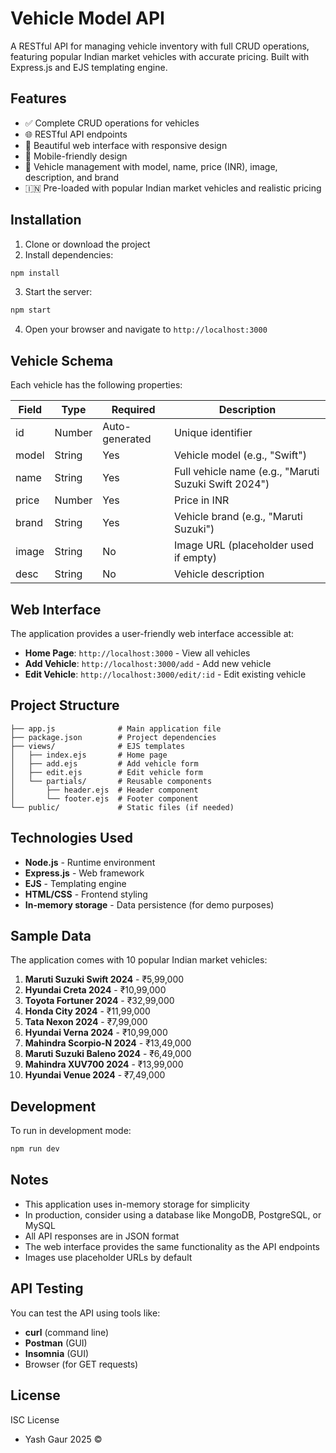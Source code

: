 # Vehicle Model API 

A RESTful API for managing vehicle inventory with full CRUD operations, featuring popular Indian market vehicles with accurate pricing. Built with Express.js and EJS templating engine.

## Features

- ✅ Complete CRUD operations for vehicles
- 🌐 RESTful API endpoints
- 🎨 Beautiful web interface with responsive design
- 📱 Mobile-friendly design
- 🚗 Vehicle management with model, name, price (INR), image, description, and brand
- 🇮🇳 Pre-loaded with popular Indian market vehicles and realistic pricing

## Installation

1. Clone or download the project
2. Install dependencies:
```bash
npm install
```

3. Start the server:
```bash
npm start
```

4. Open your browser and navigate to `http://localhost:3000`


## Vehicle Schema

Each vehicle has the following properties:

| Field | Type | Required | Description |
|-------|------|----------|-------------|
| id | Number | Auto-generated | Unique identifier |
| model | String | Yes | Vehicle model (e.g., "Swift") |
| name | String | Yes | Full vehicle name (e.g., "Maruti Suzuki Swift 2024") |
| price | Number | Yes | Price in INR |
| brand | String | Yes | Vehicle brand (e.g., "Maruti Suzuki") |
| image | String | No | Image URL (placeholder used if empty) |
| desc | String | No | Vehicle description |

## Web Interface

The application provides a user-friendly web interface accessible at:

- **Home Page**: `http://localhost:3000` - View all vehicles
- **Add Vehicle**: `http://localhost:3000/add` - Add new vehicle
- **Edit Vehicle**: `http://localhost:3000/edit/:id` - Edit existing vehicle

## Project Structure

```
├── app.js              # Main application file
├── package.json        # Project dependencies
├── views/              # EJS templates
│   ├── index.ejs       # Home page
│   ├── add.ejs         # Add vehicle form
│   ├── edit.ejs        # Edit vehicle form
│   └── partials/       # Reusable components
│       ├── header.ejs  # Header component
│       └── footer.ejs  # Footer component
└── public/             # Static files (if needed)
```

## Technologies Used

- **Node.js** - Runtime environment
- **Express.js** - Web framework
- **EJS** - Templating engine
- **HTML/CSS** - Frontend styling
- **In-memory storage** - Data persistence (for demo purposes)

## Sample Data

The application comes with 10 popular Indian market vehicles:

1. **Maruti Suzuki Swift 2024** - ₹5,99,000
2. **Hyundai Creta 2024** - ₹10,99,000
3. **Toyota Fortuner 2024** - ₹32,99,000
4. **Honda City 2024** - ₹11,99,000
5. **Tata Nexon 2024** - ₹7,99,000
6. **Hyundai Verna 2024** - ₹10,99,000
7. **Mahindra Scorpio-N 2024** - ₹13,49,000
8. **Maruti Suzuki Baleno 2024** - ₹6,49,000
9. **Mahindra XUV700 2024** - ₹13,99,000
10. **Hyundai Venue 2024** - ₹7,49,000

## Development

To run in development mode:
```bash
npm run dev
```

## Notes

- This application uses in-memory storage for simplicity
- In production, consider using a database like MongoDB, PostgreSQL, or MySQL
- All API responses are in JSON format
- The web interface provides the same functionality as the API endpoints
- Images use placeholder URLs by default

## API Testing

You can test the API using tools like:
- **curl** (command line)
- **Postman** (GUI)
- **Insomnia** (GUI)
- Browser (for GET requests)

## License

ISC License

* Yash Gaur 2025 © 
